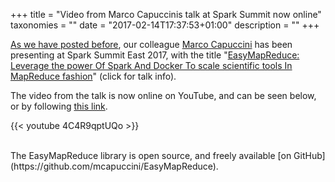 +++
title = "Video from Marco Capuccinis talk at Spark Summit now online"
taxonomies = ""
date = "2017-02-14T17:37:53+01:00"
description = ""
+++

[As we have posted before](https://pharmb.io/blog/marco-spark-summit/), our
colleague [Marco Capuccini](https://pharmb.io/people/marco/) has been
presenting at Spark Summit East 2017, with the title "[EasyMapReduce: Leverage the power Of Spark And Docker To scale scientific tools In MapReduce fashion](https://spark-summit.org/east-2017/events/easymapreduce-leverage-the-power-of-spark-and-docker-to-scale-scientific-tools-in-mapreduce-fashion/)"
(click for talk info).

The video from the talk is now online on YouTube, and can be seen below, or by following [this link](https://www.youtube.com/watch?v=4C4R9qptUQo).

{{< youtube 4C4R9qptUQo >}}

<br>
The EasyMapReduce library is open source, and freely available [on GitHub](https://github.com/mcapuccini/EasyMapReduce).
